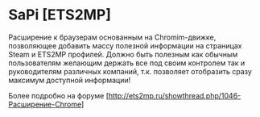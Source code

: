 # SaPi [ETS2MP]

Расширение к браузерам основанным на Chromim-движке, позволяющее добавить массу полезной информации на страницах Steam и ETS2MP профилей.
Должно быть полезным как обычным пользователям желающим держать все под своим контролем так и руководителям различных компаний, т.к. позволяет отобразить сразу максимум доступной информации!

Более подробно на форуме [http://ets2mp.ru/showthread.php/1046-Расширение-Chrome]
